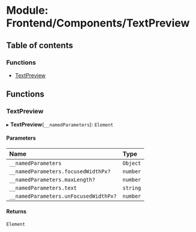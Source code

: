 # Module: Frontend/Components/TextPreview

## Table of contents

### Functions

- [TextPreview](Frontend_Components_TextPreview.md#textpreview)

## Functions

### TextPreview

▸ **TextPreview**(`__namedParameters`): `Element`

#### Parameters

| Name                                  | Type     |
| :------------------------------------ | :------- |
| `__namedParameters`                   | `Object` |
| `__namedParameters.focusedWidthPx?`   | `number` |
| `__namedParameters.maxLength?`        | `number` |
| `__namedParameters.text`              | `string` |
| `__namedParameters.unFocusedWidthPx?` | `number` |

#### Returns

`Element`
